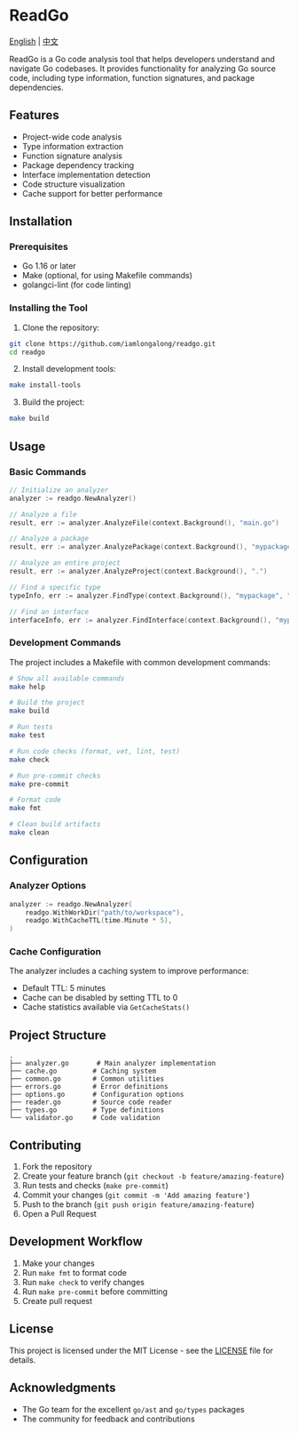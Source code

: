 # ReadGo

[English](README.md) | [中文](README_zh.md)

ReadGo is a Go code analysis tool that helps developers understand and navigate Go codebases. It provides functionality for analyzing Go source code, including type information, function signatures, and package dependencies.

## Features

- Project-wide code analysis
- Type information extraction
- Function signature analysis
- Package dependency tracking
- Interface implementation detection
- Code structure visualization
- Cache support for better performance

## Installation

### Prerequisites

- Go 1.16 or later
- Make (optional, for using Makefile commands)
- golangci-lint (for code linting)

### Installing the Tool

1. Clone the repository:
```bash
git clone https://github.com/iamlongalong/readgo.git
cd readgo
```

2. Install development tools:
```bash
make install-tools
```

3. Build the project:
```bash
make build
```

## Usage

### Basic Commands

```go
// Initialize an analyzer
analyzer := readgo.NewAnalyzer()

// Analyze a file
result, err := analyzer.AnalyzeFile(context.Background(), "main.go")

// Analyze a package
result, err := analyzer.AnalyzePackage(context.Background(), "mypackage")

// Analyze an entire project
result, err := analyzer.AnalyzeProject(context.Background(), ".")

// Find a specific type
typeInfo, err := analyzer.FindType(context.Background(), "mypackage", "MyType")

// Find an interface
interfaceInfo, err := analyzer.FindInterface(context.Background(), "mypackage", "MyInterface")
```

### Development Commands

The project includes a Makefile with common development commands:

```bash
# Show all available commands
make help

# Build the project
make build

# Run tests
make test

# Run code checks (format, vet, lint, test)
make check

# Run pre-commit checks
make pre-commit

# Format code
make fmt

# Clean build artifacts
make clean
```

## Configuration

### Analyzer Options

```go
analyzer := readgo.NewAnalyzer(
    readgo.WithWorkDir("path/to/workspace"),
    readgo.WithCacheTTL(time.Minute * 5),
)
```

### Cache Configuration

The analyzer includes a caching system to improve performance:

- Default TTL: 5 minutes
- Cache can be disabled by setting TTL to 0
- Cache statistics available via `GetCacheStats()`

## Project Structure

```
.
├── analyzer.go       # Main analyzer implementation
├── cache.go         # Caching system
├── common.go        # Common utilities
├── errors.go        # Error definitions
├── options.go       # Configuration options
├── reader.go        # Source code reader
├── types.go         # Type definitions
└── validator.go     # Code validation
```

## Contributing

1. Fork the repository
2. Create your feature branch (`git checkout -b feature/amazing-feature`)
3. Run tests and checks (`make pre-commit`)
4. Commit your changes (`git commit -m 'Add amazing feature'`)
5. Push to the branch (`git push origin feature/amazing-feature`)
6. Open a Pull Request

## Development Workflow

1. Make your changes
2. Run `make fmt` to format code
3. Run `make check` to verify changes
4. Run `make pre-commit` before committing
5. Create pull request

## License

This project is licensed under the MIT License - see the [LICENSE](LICENSE) file for details.

## Acknowledgments

- The Go team for the excellent `go/ast` and `go/types` packages
- The community for feedback and contributions
